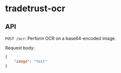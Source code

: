 # tradetrust-ocr

## API

`POST /ocr`: Perform OCR on a base64-encoded image.

Request body:

```json
{
    "image": "test"
}
```